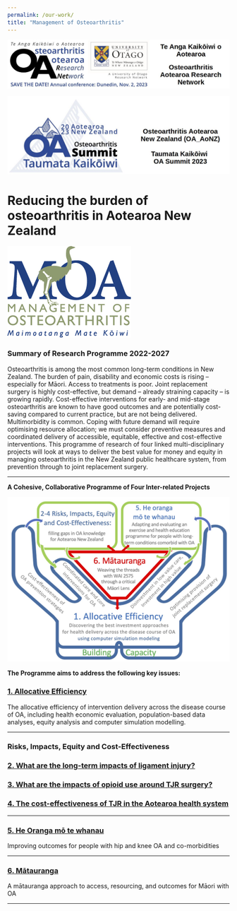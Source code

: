 ```yaml
---
permalink: /our-work/
title: "Management of Osteoarthritis"
---
```

 <a href="www.link.com"> <img src="/images/OARNet-logo-t.jpg" alt="OARNet Logo"> </a>

<a href="www.link.com"> <img src="/images/OA-summit-logo-23-t.jpg" alt="OA Summit Logo"> </a>

# Reducing the burden of osteoarthritis in Aotearoa New Zealand

![Moa Logo](/images/Moa-Logo.jpg)

### Summary of Research Programme 2022-2027

Osteoarthritis is among the most common long-term conditions in New Zealand. The burden of pain, disability and economic costs is rising – especially for Māori. Access to treatments is poor. Joint replacement surgery is highly cost-effective, but demand – already straining capacity – is growing rapidly. Cost-effective interventions for early- and mid-stage osteoarthritis are known to have good outcomes and are potentially cost-saving compared to current practice, but are not being delivered. Multimorbidity is common. Coping with future demand will require optimising resource allocation; we must consider preventive measures and coordinated delivery of accessible, equitable, effective and cost-effective interventions. This programme of research of four linked multi-disciplinary projects will look at ways to deliver the best value for money and equity in managing osteoarthritis in the New Zealand public healthcare system, from prevention through to joint replacement surgery.

---

**A Cohesive, Collaborative Programme of Four Inter-related Projects**

<img src="/images/Programme hands.jpg" class=center />

**The Programme aims to address the following key issues:**

###  <a href="https://uo-cmor.github.io/projects-one/">1. Allocative Efficiency </a>

The allocative efficiency of intervention delivery across the disease course of OA, including health economic evaluation, population-based data analyses, equity analysis and computer simulation modelling.  

---

### Risks, Impacts, Equity and Cost-Effectiveness

### <a href="https://uo-cmor.github.io/projects-two/"> 2. What are the long-term impacts of ligament injury? </a>

### <a href="https://uo-cmor.github.io/projects-three/"> 3. What are the impacts of opioid use around TJR surgery? </a>

### <a href="https://uo-cmor.github.io/projects-four/"> 4. The cost-effectiveness of TJR in the Aotearoa health system </a>

---

### <a href="https://uo-cmor.github.io/projects-five/"> 5. He Oranga mō te whanau </a>

Improving outcomes for people with hip and knee OA and co-morbidities

---

### <a href="https://uo-cmor.github.io/projects-six/"> 6. Mātauranga </a>
A mātauranga approach to access, resourcing, and outcomes for Māori with OA

---

